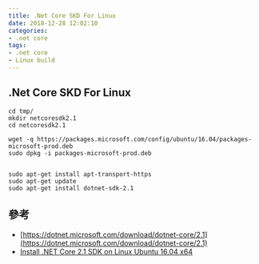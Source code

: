 ```yaml
---
title: .Net Core SKD For Linux
date: 2018-12-28 12:02:10
categories:
- .net core
tags:
- .net core
- Linux build
---
```

## .Net Core SKD For Linux

```
cd tmp/
mkdir netcoresdk2.1
cd netcoresdk2.1

wget -q https://packages.microsoft.com/config/ubuntu/16.04/packages-microsoft-prod.deb
sudo dpkg -i packages-microsoft-prod.deb


sudo apt-get install apt-transport-https
sudo apt-get update
sudo apt-get install dotnet-sdk-2.1

```

## 參考
* [https://dotnet.microsoft.com/download/dotnet-core/2.1](https://dotnet.microsoft.com/download/dotnet-core/2.1)
* [Install .NET Core 2.1 SDK on Linux Ubuntu 16.04 x64](https://dotnet.microsoft.com/download/linux-package-manager/ubuntu16-04/sdk-2.1.502)
